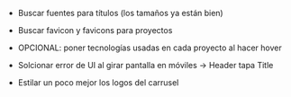 - Buscar fuentes para títulos (los tamaños ya están bien)
- Buscar favicon y favicons para proyectos

- OPCIONAL: poner tecnologías usadas en cada proyecto al hacer hover

- Solcionar error de UI al girar pantalla en móviles -> Header tapa Title

- Estilar un poco mejor los logos del carrusel

